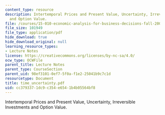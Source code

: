 ```yaml
---
content_type: resource
description: Intertemporal Prices and Present Value, Uncertainty, Irreversible Investments
  and Option Value.
file: /courses/15-010-economic-analysis-for-business-decisions-fall-2004/cc3793371dc9c354e6541b4b05564bf8_time_uncertainty.pdf
file_size: 101949
file_type: application/pdf
hide_download: true
hide_download_original: null
learning_resource_types:
- Lecture Notes
license: https://creativecommons.org/licenses/by-nc-sa/4.0/
ocw_type: OCWFile
parent_title: Lecture Notes
parent_type: CourseSection
parent_uid: 98ef3101-0ef7-5f0a-f1e2-25041b9c7c1d
resourcetype: Document
title: time_uncertainty.pdf
uid: cc379337-1dc9-c354-e654-1b4b05564bf8
---
```

Intertemporal Prices and Present Value, Uncertainty, Irreversible Investments and Option Value.